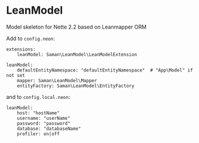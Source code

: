 LeanModel
=========
Model skeleton for Nette 2.2 based on Leanmapper ORM

Add to `config.neon`:
```
extensions:
	leanModel: Saman\LeanModel\LeanModelExtension

leanModel:
	defaultEntityNamespace: "defaultEntityNamespace"  # "App\Model" if not set
	mapper: Saman\LeanModel\Mapper
	entityFactory: Saman\LeanModel\EntityFactory
```
and to `config.local.neon`:
```
leanModel:
	host: "hostName"
	username: "userName"
	password: "password"
	database: "databaseName"
	profiler: on|off
```